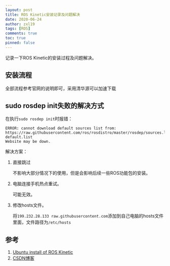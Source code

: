 ```yaml
---
layout: post
title: ROS Kinetic安装记录及问题解决
date: 2020-06-24
author: zxl19
tags: [ROS]
comments: true
toc: true
pinned: false
---
```


记录一下ROS Kinetic的安装过程及问题解决。

<!-- more -->

## 安装流程

全部流程参考官网的说明即可，采用清华源可以加速下载

## sudo rosdep init失败的解决方式

在执行`sudo rosdep init`时报错：

```shell
ERROR: cannot download default sources list from:
https://raw.githubusercontent.com/ros/rosdistro/master/rosdep/sources.list.d/20-default.list
Website may be down.
```

解决方案：

1. 直接跳过

    不影响大部分情况下的使用，但是会影响后续一些ROS功能包的安装。

2. 电脑连接手机热点重试。

    可能无效。

3. 修改hosts文件。

    将`199.232.28.133 raw.githubusercontent.com`添加到自己电脑的hosts文件里面，文件路径为`/etc/hosts`

## 参考

1. [Ubuntu install of ROS Kinetic](http://wiki.ros.org/kinetic/Installation/Ubuntu)
2. [CSDN博客](https://blog.csdn.net/Bryantaoli/article/details/104730474/)
